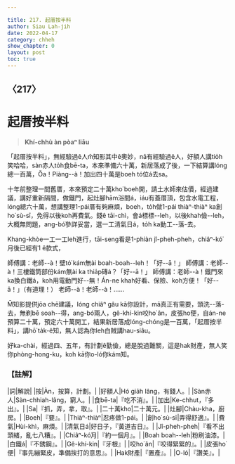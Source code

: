 ```yaml
---

title: 217. 起厝按半料
author: Siau Lah-jih
date: 2022-04-17
category: chheh
show_chapter: 0
layout: post
toc: true
---
```

  
## 〈217〉
# 起厝按半料
>**Khí-chhù àn pòaⁿ liāu**

「起厝按半料」，無經驗過ê人m̄知影其中ê奧妙，nā有經驗過ê人，好額人講tio̍h笑哈哈，sàn赤人to̍h食bē-ta，本來準備六十萬，新居落成了後，一下結算講lóng總一百萬，Ŏa！Piàng--à！加出四十萬是boeh tó位á去sa。

十年前整理一間舊厝，本來預定二十萬kho͘ boeh開，請土水師來估價，經過建議，講好重新隔間，做鐵門，起灶腳hām浴間á，iáu有蓋厝頂，包含水電工程，lóng總六十萬，想講整理1-pái厝有夠麻煩，boeh，to̍h做1-pái thiàⁿ-thiàⁿ ka創ho͘ sù-sī，免得以後koh再費氣。錢ê tāi-chì，會á標標--leh，以後khah儉--leh，大概無問題，ang-bó͘參詳妥當，選一工清氣日á，to̍h ka動工--落-去。

Khang-khòe一工一工leh進行，tāi-seng看是1-phiàn jî-pheh-pheh，chiâⁿ-kó͘月後已經有1 ê款式，

師傅講：老師--à！壁tó͘ kám無ài boah-boah--leh！「好--ā！」
師傅講：老師--à！三樓鐵筒部份kám無ài ka thia̍p磚á？「好--ā！」
師傅講：老師--à！鐵門來ka換白鐵á，koh用電動門好--無！Án-ne khah好看、保險、koh方便！「好--ā！」（有道理！）
老師--à！老師--à！……

M̄知影提供jōa chē建議，lóng chiâⁿ gâu kā你設計，mā真正有需要，頭洗--落-去，無剃bē soah--得，ang-bó͘兩人，gê-khí-kin咬ho͘ ân，皮張ho͘便，自án-ne預算二十萬，預定六十萬開工，結果新居落成lóng-chóng是一百萬，「起厝按半料」，講hō͘ ta̍k-ê知，無人認為你leh白賊講hau-siâu。

好ka-chài，經過四、五年，有計劃ê勤儉，總是脫過難關，這是hak財產，無人笑你phòng-hong-ku，koh kā你o-ló你kám知。



### 【註解】

|詞|解說|
|按|Àn，按算，計劃。|
|好額人|Hó gia̍h lâng，有錢人。|
|Sàn赤人|Sàn-chhiah-lâng，窮人。|
|食bē-ta|『吃不消』。|
|加出|Ke-chhut，『多出』。|
|Sa|『抓，弄，拿，取』。|
|二十萬kho͘|二十萬元。|
|灶腳|Chàu-kha，廚房。|
|Boeh|『要』。|
|Thiàⁿ-thiàⁿ|忍疼做1-pái。|
|創ho͘ sù-sī|弄得舒適』。|
|費氣|Hùi-khì，麻煩。|
|清氣日á|好日子，『黃道吉日』。|
|Jî-pheh-pheh|『看不出頭緒，亂七八糟』。|
|Chiâⁿ-kó͘月|『約一個月』。|
|Boah boah--leh|粉刷油漆。|
|白鐵á|『不銹鋼』。|
|Gê-khí-kin|『牙根』|
|咬ho͘ ân|『咬得緊緊的』。|
|皮張ho͘便|『事先繃緊皮，準備挨打的意思』。|
|Hak財產|『置產』。|
|O-ló|『讚美』。|

